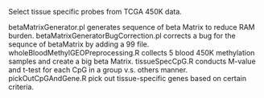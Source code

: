 Select tissue specific probes from TCGA 450K data.

betaMatrixGenerator.pl generates sequence of beta Matrix to reduce RAM burden.
betaMatrixGeneratorBugCorrection.pl corrects a bug for the sequnce of betaMatrix by adding a 99 file.
wholeBloodMethylGEOPreprocessing.R collects 5 blood 450K methylation samples and create a big beta Matrix.
tissueSpecCpG.R conducts M-value and t-test for each CpG in a group v.s. others manner.
pickOutCpGAndGene.R pick out tissue-specific genes based on certain criteria.
